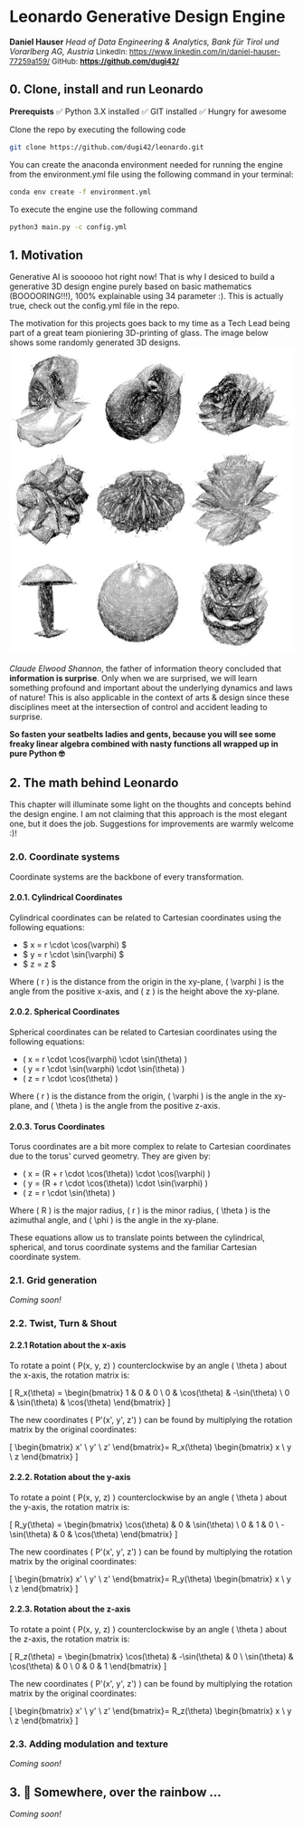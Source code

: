 # Leonardo Generative Design Engine

**Daniel Hauser**
*Head of Data Engineering & Analytics, Bank für Tirol und Vorarlberg AG, Austria*
<span style="font-size:small;">
LinkedIn: https://www.linkedin.com/in/daniel-hauser-77259a159/
GitHub: **https://github.com/dugi42/**
</span>

## 0. Clone, install and run Leonardo

**Prerequists**
✅ Python 3.X installed
✅ GIT installed
✅ Hungry for awesome 

Clone the repo by executing the following code
```bash
git clone https://github.com/dugi42/leonardo.git
```

 You can create the anaconda environment needed for running the engine from the environment.yml file using the following command in your terminal:
```bash
conda env create -f environment.yml
```

To execute the engine use the following command 
```bash
python3 main.py -c config.yml
```

## 1. Motivation
Generative AI is soooooo hot right now! That is why I desiced to build a generative 3D design engine purely based on basic mathematics (BOOOORING!!!), 100% explainable using 34 parameter :). This is actually true, check out the config.yml file in the repo.

The motivation for this projects goes back to my time as a Tech Lead being part of a great team pioniering 3D-printing of glass. The image below shows some randomly generated 3D designs.
![Alt text](imgs/image02.jpg)

*Claude Elwood Shannon*, the father of information theory concluded that **information is surprise**. Only when we are surprised, we will learn something profound and important about the underlying dynamics and laws of nature! This is also applicable in the context of arts & design since these disciplines meet at the intersection of control and accident leading to surprise.

**So fasten your seatbelts ladies and gents, because you will see some freaky linear algebra combined with nasty functions all wrapped up in pure Python 🤓**

## 2. The math behind Leonardo

This chapter will illuminate some light on the thoughts and concepts behind the design engine. I am not claiming that this approach is the most elegant one, but it does the job. Suggestions for improvements are warmly welcome :)!

### 2.0. Coordinate systems
Coordinate systems are the backbone of every transformation. 

#### 2.0.1. Cylindrical Coordinates

Cylindrical coordinates can be related to Cartesian coordinates using the following equations:

- $ x = r \cdot \cos(\varphi) $
- $ y = r \cdot \sin(\varphi) $
- $ z = z $

Where \( r \) is the distance from the origin in the xy-plane, \( \varphi \) is the angle from the positive x-axis, and \( z \) is the height above the xy-plane.

#### 2.0.2. Spherical Coordinates

Spherical coordinates can be related to Cartesian coordinates using the following equations:

- \( x = r \cdot \cos(\varphi) \cdot \sin(\theta) \)
- \( y = r \cdot \sin(\varphi) \cdot \sin(\theta) \)
- \( z = r \cdot \cos(\theta) \)

Where \( r \) is the distance from the origin, \( \varphi \) is the angle in the xy-plane, and \( \theta \) is the angle from the positive z-axis.

#### 2.0.3. Torus Coordinates

Torus coordinates are a bit more complex to relate to Cartesian coordinates due to the torus' curved geometry. They are given by:

- \( x = (R + r \cdot \cos(\theta)) \cdot \cos(\varphi) \)
- \( y = (R + r \cdot \cos(\theta)) \cdot \sin(\varphi) \)
- \( z = r \cdot \sin(\theta) \)

Where \( R \) is the major radius, \( r \) is the minor radius, \( \theta \) is the azimuthal angle, and \( \phi \) is the angle in the xy-plane.

These equations allow us to translate points between the cylindrical, spherical, and torus coordinate systems and the familiar Cartesian coordinate system.


### 2.1. Grid generation

*Coming soon!*

### 2.2. Twist, Turn & Shout

#### 2.2.1 Rotation about the x-axis

To rotate a point \( P(x, y, z) \) counterclockwise by an angle \( \theta \) about the x-axis, the rotation matrix is:

\[
R_x(\theta) = 
\begin{bmatrix}
    1 & 0 & 0 \\
    0 & \cos(\theta) & -\sin(\theta) \\
    0 & \sin(\theta) & \cos(\theta)
\end{bmatrix}
\]

The new coordinates \( P'(x', y', z') \) can be found by multiplying the rotation matrix by the original coordinates:

\[
\begin{bmatrix}
    x' \\
    y' \\
    z'
\end{bmatrix}=
R_x(\theta)
\begin{bmatrix}
    x \\
    y \\
    z
\end{bmatrix}
\]

#### 2.2.2. Rotation about the y-axis

To rotate a point \( P(x, y, z) \) counterclockwise by an angle \( \theta \) about the y-axis, the rotation matrix is:

\[
R_y(\theta) = 
\begin{bmatrix}
    \cos(\theta) & 0 & \sin(\theta) \\
    0 & 1 & 0 \\
    -\sin(\theta) & 0 & \cos(\theta)
\end{bmatrix}
\]

The new coordinates \( P'(x', y', z') \) can be found by multiplying the rotation matrix by the original coordinates:

\[
\begin{bmatrix}
    x' \\
    y' \\
    z'
\end{bmatrix}=
R_y(\theta)
\begin{bmatrix}
    x \\
    y \\
    z
\end{bmatrix}
\]

#### 2.2.3. Rotation about the z-axis

To rotate a point \( P(x, y, z) \) counterclockwise by an angle \( \theta \) about the z-axis, the rotation matrix is:

\[
R_z(\theta) = 
\begin{bmatrix}
    \cos(\theta) & -\sin(\theta) & 0 \\
    \sin(\theta) & \cos(\theta) & 0 \\
    0 & 0 & 1
\end{bmatrix}
\]

The new coordinates \( P'(x', y', z') \) can be found by multiplying the rotation matrix by the original coordinates:

\[
\begin{bmatrix}
    x' \\
    y' \\
    z'
\end{bmatrix}=
R_z(\theta)
\begin{bmatrix}
    x \\
    y \\
    z
\end{bmatrix}
\]


### 2.3. Adding modulation and texture

*Coming soon!*




## 3. 🌈 Somewhere, over the rainbow ...
 
*Coming soon!*



